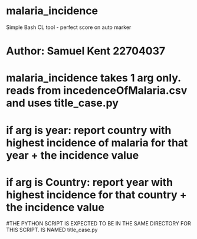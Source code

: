 # malaria_incidence
Simple Bash CL tool - perfect score on auto marker


# Author: Samuel Kent 22704037

# malaria_incidence takes 1 arg only. reads from incedenceOfMalaria.csv and uses title_case.py

# if arg is year: report country with highest incidence of malaria for that year + the incidence value
# if arg is Country: report year with highest incidence for that country + the incidence value


#THE PYTHON SCRIPT IS EXPECTED TO BE IN THE SAME DIRECTORY FOR THIS SCRIPT. IS NAMED title_case.py
